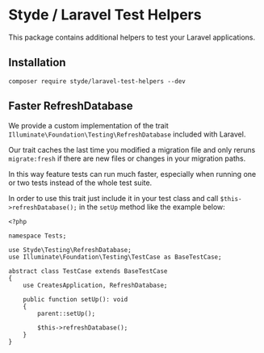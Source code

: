 # Styde / Laravel Test Helpers

This package contains additional helpers to test your Laravel applications.

## Installation

`composer require styde/laravel-test-helpers --dev`

## Faster RefreshDatabase

We provide a custom implementation of the trait `Illuminate\Foundation\Testing\RefreshDatabase` included with Laravel. 

Our trait caches the last time you modified a migration file and only reruns `migrate:fresh` if 
there are new files or changes in your migration paths.

In this way feature tests can run much faster, especially when running one or two tests instead of the whole test suite.

In order to use this trait just include it in your test class and call `$this->refreshDatabase();` in the `setUp`
method like the example below:

```
<?php

namespace Tests;

use Styde\Testing\RefreshDatabase;
use Illuminate\Foundation\Testing\TestCase as BaseTestCase;

abstract class TestCase extends BaseTestCase
{
    use CreatesApplication, RefreshDatabase;

    public function setUp(): void
    {
        parent::setUp();

        $this->refreshDatabase();
    }
}
```
